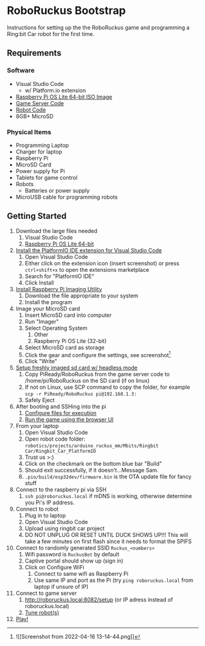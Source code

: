 # RoboRuckus Bootstrap
Instructions for setting up the the RoboRuckus game and programming a Ring:bit Car robot for the first time.
## Requirements

### Software
- Visual Studio Code
	- w/ Platform.io extension
- [Raspberry Pi OS Lite 64-bit ISO Image](https://www.raspberrypi.com/software/operating-systems/#raspberry-pi-os-64-bit)
- [Game Server Code](https://github.com/ShVerni/RoboRuckus/tree/master/PiReady)
- [Robot Code](https://github.com/tagnw/robotics/tree/main/projects/arduino_ruckus_mm/Mbits/Ringbit%20Car/Ringbit_Car_PlatformIO)
- 8GB+ MicroSD

### Physical Items

- Programming Laptop
- Charger for laptop
- Raspberry Pi
- MicroSD Card
- Power supply for Pi
- Tablets for game control
- Robots
	- Batteries or power supply
- MicroUSB cable for programming robots

## Getting Started

1. Download the large files needed
	1. Visual Studio Code
	2. [Raspberry Pi OS Lite 64-bit](https://www.raspberrypi.com/software/operating-systems/#raspberry-pi-os-64-bit)
2. [Install the PlatformIO IDE extension for Visual Studio Code](https://docs.platformio.org/en/latest/integration/ide/vscode.html#installation)
	1. Open Visual Studio Code
	2. Either click on the extension icon (insert screenshot) or press `ctrl+shift+x` to open the extensions marketplace
	3. Search for "PlatformIO IDE"
	4. Click Install
3. [Install Raspberry Pi Imaging Utility](https://www.raspberrypi.com/software/)
	1. Download the file appropriate to your system
	2. Install the program
4. Image your MicroSD card
	1. Insert MicroSD card into computer
	2. Run "Imager"
	3. Select Operating System
		1. Other
		2. Raspberry Pi OS Lite (32-bit)
	4. Select MicroSD card as storage
	5. Click the gear and configure the settings, see screenshot[^1] 
	6. Click "Write"
5. [Setup freshly imaged sd card w/ headless mode](https://www.raspberrypi.com/documentation/computers/configuration.html#setting-up-a-headless-raspberry-pi)
	1. Copy PiReady/RoboRuckus from the game server code to /home/pi/RoboRuckus on the SD card (if on linux)
	2. If not on Linux, use SCP command to copy the folder, for example `scp -r PiReady/RoboRuckus pi@192.168.1.3:`
	3. Safely Eject
6. After booting and SSHing into the pi
	1. [Configure files for execution](https://www.roboruckus.com/documentation/setting-up-the-game/#Setting-Up-RoboRuckus)
	2. [Run the game using the browser UI](https://www.roboruckus.com/documentation/running-a-game/)
7. From your laptop
	1. Open Visual Studio Code
	2. Open robot code folder: `robotics/projects/arduino_ruckus_mm/Mbits/Ringbit Car/Ringbit_Car_PlatformIO`
	3. Trust us >:)
	4. Click on the checkmark on the bottom blue bar "Build"
	5. Should exit successfully, if it doesn't...Message Sam.
	6. `.pio/build/esp32dev/firmware.bin` is the OTA update file for fancy stuff
8. Connect to the raspberry pi via SSH
	1. `ssh pi@roboruckus.local` if mDNS is working, otherwise determine you Pi's IP address.
9. Connect to robot
	1. Plug in to laptop
	2. Open Visual Studio Code
	3. Upload using ringbit car project
	4. DO NOT UNPLUG OR RESET UNTIL DUCK SHOWS UP!!! This will take a few minutes on first flash since it needs to format the SPIFS
10. Connect to randomly generated SSID `Ruckus_<numbers>`
	1. Wifi password is `RuckusBot` by default
	2. Captive portal should show up (sign in)
	3. Click on Configure WiFi
		1. Connect to same wifi as Raspberry Pi
		2. Use same IP and port as the Pi (try `ping roboruckus.local` from laptop if unsure of IP)
11. Connect to game server
	1. http://roboruckus.local:8082/setup (or IP adress instead of roboruckus.local)
	2. [Tune robot(s)](https://www.roboruckus.com/documentation/running-a-game/#Tuning-the-Robots)
12. [Play!](https://www.roboruckus.com/documentation/running-a-game)

[^1]: ![[Screenshot from 2022-04-16 13-14-44.png]]
